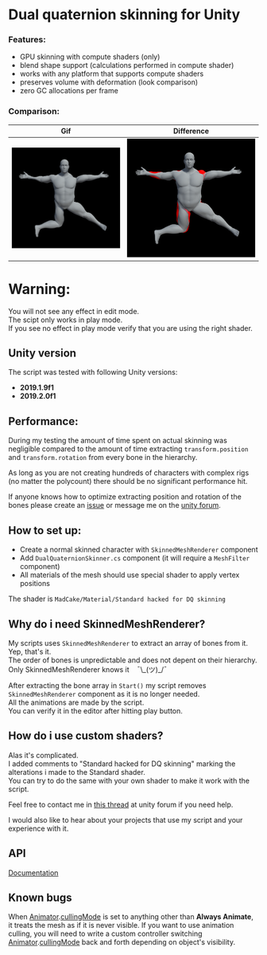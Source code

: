 # Dual quaternion skinning for Unity

### Features:
* GPU skinning with compute shaders (only)
* blend shape support (calculations performed in compute shader)
* works with any platform that supports compute shaders
* preserves volume with deformation (look comparison)
* zero GC allocations per frame

### Comparison:

|Gif|Difference|
|----|----|
|<img src="Screenshots/before-after.gif">|<img src="Screenshots/diff.png">|

# Warning:
You will not see any effect in edit mode.<br>
The scipt only works in play mode.<br>
If you see no effect in play mode verify that you are using the right shader.

## Unity version
The script was tested with following Unity versions:
* **2019.1.9f1**
* **2019.2.0f1**

## Performance:

During my testing the amount of time spent on actual skinning was negligible compared to the amount of time extracting `transform.position` and `transform.rotation` from every bone in the hierarchy.

As long as you are not creating hundreds of characters with complex rigs (no matter the polycount) there should be no significant performance hit.

If anyone knows how to optimize extracting position and rotation of the bones please create an [issue](https://github.com/ConstantineRudenko/DQ-skinning-for-Unity/issues) or message me on the [unity forum](https://forum.unity.com/threads/dual-quaternion-skinning-for-unity.501245/).

## How to set up:

* Create a normal skinned character with `SkinnedMeshRenderer` component
* Add `DualQuaternionSkinner.cs` component (it will require a `MeshFilter` component)
* All materials of the mesh should use special shader to apply vertex positions

The shader is `MadCake/Material/Standard hacked for DQ skinning`

## Why do i need SkinnedMeshRenderer?

My scripts uses `SkinnedMeshRenderer` to extract an array of bones from it. Yep, that's it.<br>
The order of bones is unpredictable and does not depent on their hierarchy.<br>
Only SkinnedMeshRenderer knows it &nbsp;&nbsp; ¯\\\_(ツ)\_/¯

After extracting the bone array in `Start()` my script removes `SkinnedMeshRenderer` component as it is no longer needed.<br>
All the animations are made by the script.<br>
You can verify it in the editor after hitting play button.

## How do i use custom shaders?

Alas it's complicated.<br>
I added comments to "Standard hacked for DQ skinning" marking the alterations i made to the Standard shader.<br>
You can try to do the same with your own shader to make it work with the script.

Feel free to contact me in [this thread](https://forum.unity.com/threads/dual-quaternion-skinning-for-unity.501245/) at unity forum if you need help.

I would also like to hear about your projects that use my script and your experience with it.

## API

[Documentation](https://constantinerudenko.github.io/Docs/DQ-skinning-for-Unity/index.html)

## Known bugs

When [Animator](https://docs.unity3d.com/ScriptReference/Animator.html).[cullingMode](https://docs.unity3d.com/ScriptReference/Animator-cullingMode.html) is set to anything other than **Always Animate**, it treats the mesh as if it is never visible. If you want to use animation culling, you will need to write a custom controller switching [Animator](https://docs.unity3d.com/ScriptReference/Animator.html).[cullingMode](https://docs.unity3d.com/ScriptReference/Animator-cullingMode.html) back and forth depending on object's visibility.
